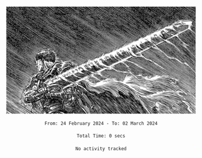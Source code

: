 <!-- Profile image -->
<p align="center">
 <img src="assets/bpD2ohb.png" width="1080px">
</p>
<!-- Profile image end -->

<div align="center">
<!--START_SECTION:waka-->

```txt
From: 24 February 2024 - To: 02 March 2024

Total Time: 0 secs

No activity tracked
```

<!--END_SECTION:waka-->
</div>
